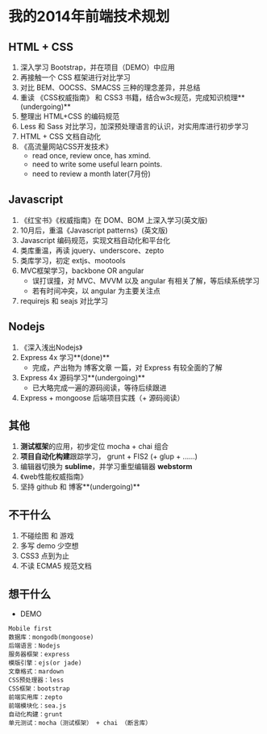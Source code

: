 # 我的2014年前端技术规划

## HTML + CSS

 1. 深入学习 Bootstrap，并在项目（DEMO）中应用
 2. 再接触一个 CSS 框架进行对比学习
 3. 对比 BEM、OOCSS、SMACSS 三种的理念差异，并总结
 4. 重读 《CSS权威指南》 和 CSS3 书籍，结合w3c规范，完成知识梳理**(undergoing)**
 5. 整理出 HTML+CSS 的编码规范
 6. Less 和 Sass 对比学习，加深预处理语言的认识，对实用库进行初步学习
 7. HTML + CSS 文档自动化
 8. 《高流量网站CSS开发技术》
    * read once, review once, has xmind.
    * need to write some useful learn points.
    * need to review a month later(7月份)

## Javascript

 1. 《红宝书》《权威指南》在 DOM、BOM 上深入学习(英文版)
 2. 10月后，重温《Javascript patterns》(英文版)
 3. Javascript 编码规范，实现文档自动化和平台化
 4. 类库重温，再读 jquery、underscore、zepto
 5. 类库学习，初定 extjs、mootools
 6. MVC框架学习，backbone OR angular
    * 误打误撞，对 MVC、MVVM 以及 angular 有相关了解，等后续系统学习
    * 若有时间冲突，以 angular 为主要关注点
 7. requirejs 和 seajs 对比学习

## Nodejs

 1. 《深入浅出Nodejs》
 2. Express 4x 学习**(done)**
    * 完成，产出物为 博客文章 一篇，对 Express 有较全面的了解 
 3. Express 4x 源码学习**(undergoing)**
    * 已大略完成一遍的源码阅读，等待后续跟进
 4. Express + mongoose 后端项目实践（+ 源码阅读）

## 其他

 1. **测试框架**的应用，初步定位 mocha + chai 组合
 2. **项目自动化构建**跟踪学习， grunt + FIS2 (+ glup + ......)
 3. 编辑器切换为 **sublime**，并学习重型编辑器 **webstorm**
 4. 《web性能权威指南》
 5. 坚持 github 和 博客**(undergoing)**

## 不干什么

 1. 不碰绘图 和 游戏
 2. 多写 demo 少空想
 3. CSS3 点到为止
 4. 不读 ECMA5 规范文档

## 想干什么

 * DEMO
```
Mobile first
数据库：mongodb(mongoose)
后端语言：Nodejs
服务器框架：express
模版引擎：ejs(or jade)
文章格式：mardown
CSS预处理器：less
CSS框架：bootstrap
前端实用库：zepto
前端模块化：sea.js
自动化构建：grunt
单元测试：mocha（测试框架） + chai （断言库）
```
